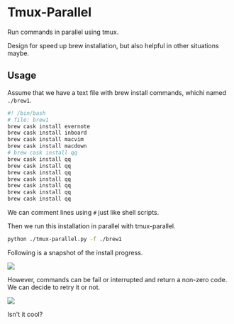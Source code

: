# Tmux-Parallel

Run commands in parallel using tmux.

Design for speed up brew installation, but also helpful in other situations maybe.

## Usage

Assume that we have a text file with brew install commands, whichi named `./brew1`.

```bash
#! /bin/bash
# file: brew1
brew cask install evernote
brew cask install inboard
brew cask install macvim
brew cask install macdown
# brew cask install qq
brew cask install qq
brew cask install qq
brew cask install qq
brew cask install qq
brew cask install qq
brew cask install qq
brew cask install qq
```

We can comment lines using `#` just like shell scripts.

Then we run this installation in parallel with tmux-parallel.

```bash
python ./tmux-parallel.py -f ./brew1
```

Following is a snapshot of the install progress.

![](https://i.imgur.com/Zr5voF6.png)

However, commands can be fail or interrupted and return a non-zero code. We can decide to retry it or not.

![](https://i.imgur.com/od0sZoj.png)

Isn't it cool?
